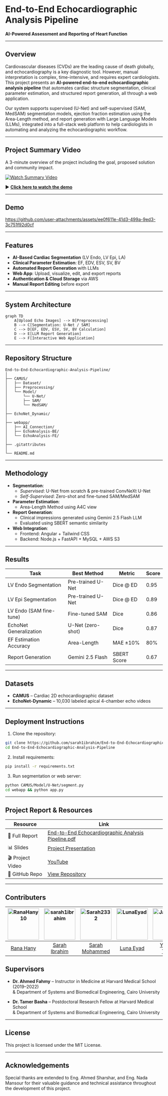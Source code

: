 
# End-to-End Echocardiographic Analysis Pipeline  
**AI-Powered Assessment and Reporting of Heart Function**

---

## Overview

Cardiovascular diseases (CVDs) are the leading cause of death globally, and echocardiography is a key diagnostic tool. However, manual interpretation is complex, time-intensive, and requires expert cardiologists. This project presents an **AI-powered end-to-end echocardiographic analysis pipeline** that automates cardiac structure segmentation, clinical parameter estimation, and structured report generation, all through a web application.

Our system supports supervised (U-Net) and self-supervised (SAM, MedSAM) segmentation models, ejection fraction estimation using the Area-Length method, and report generation with Large Language Models (LLMs), integrated into a full-stack web platform to help cardiologists in automating and analyzing the echocardiographic workflow.

---

## Project Summary Video

A 3-minute overview of the project including the goal, proposed solution and community impact.

[![Watch Summary Video](https://img.youtube.com/vi/ySWKCKW3JVc/0.jpg)](https://www.youtube.com/watch?v=ySWKCKW3JVc) 

▶️ **[Click here to watch the demo](https://www.youtube.com/watch?v=ySWKCKW3JVc)**

---

## Demo

https://github.com/user-attachments/assets/ee0f611e-41d3-499a-9ed3-3c751f92d0cf

---

## Features

- **AI-Based Cardiac Segmentation** (LV Endo, LV Epi, LA)
- **Clinical Parameter Estimation**: EF, EDV, ESV, SV, BV
- **Automated Report Generation** with LLMs
- **Web App**: Upload, visualize, edit, and export reports
- **Authentication & Cloud Storage** via AWS
- **Manual Report Editing** before export

---

## System Architecture

```mermaid
graph TD
    A[Upload Echo Images] --> B[Preprocessing]
    B --> C[Segmentation: U-Net / SAM]
    C --> D[EF, EDV, ESV, SV, BV Calculation]
    D --> E[LLM Report Generation]
    E --> F[Interactive Web Application]
```

---

## Repository Structure

```
End-to-End-Echocardiographic-Analysis-Pipeline/
│
├── CAMUS/                          
│   ├── Dataset/                    
│   ├── Preprocessing/                    
│   └── Model/                      
│       └── U-Net/                  
│       ├── SAM/                    
│       └── MedSAM/                    
│
├── EchoNet_Dynamic/    
│
├── webapp/                        
│   ├── AI_Connection/                 
│   ├── EchoAnalysis-BE/              
│   └── EchoAnalysis-FE/              
│
├── .gitattributes
│
└── README.md                     
```

---

## Methodology

- **Segmentation**:
  - *Supervised*: U-Net from scratch & pre-trained ConvNeXt U-Net
  - *Self-Supervised*: Zero-shot and fine-tuned SAM/MedSAM
- **Parameter Estimation**:
  - Area-Length Method using A4C view
- **Report Generation**:
  - Clinical impressions generated using Gemini 2.5 Flash LLM
  - Evaluated using SBERT semantic similarity
- **Web Integration**:
  - Frontend: Angular + Tailwind CSS
  - Backend: Node.js + FastAPI + MySQL + AWS S3

---

## Results

| Task                  | Best Method         | Metric       | Score |
|-----------------------|---------------------|--------------|-------|
| LV Endo Segmentation  | Pre-trained U-Net   | Dice @ ED    | 0.95  |
| LV Epi Segmentation   | Pre-trained U-Net   | Dice @ ED    | 0.89  |
| LV Endo (SAM fine-tune) | Fine-tuned SAM    | Dice          | 0.86  |
| EchoNet Generalization | U-Net (zero-shot)  | Dice         | 0.87  |
| EF Estimation Accuracy | Area-Length        | MAE ±10%     | 80%   |
| Report Generation     | Gemini 2.5 Flash    | SBERT Score  | 0.67  |

---

## Datasets

- **CAMUS** – Cardiac 2D echocardiographic dataset  
- **EchoNet-Dynamic** – 10,030 labeled apical 4-chamber echo videos  

---

## Deployment Instructions

1. Clone the repository:
```bash
git clone https://github.com/sarah1ibrahim/End-to-End-Echocardiographic-Analysis-Pipeline
cd End-to-End-Echocardiographic-Analysis-Pipeline
```

2. Install requirements:
```bash
pip install -r requirements.txt
```

3. Run segmentation or web server:
```bash
python CAMUS/Model/U-Net/segment.py
cd webapp && python app.py
```

---

## Project Report & Resources

| Resource | Link |
|---------|------|
| 📘 Full Report | [End-to-End Echocardiographic Analysis Pipeline.pdf](https://github.com/user-attachments/files/21195165/End-to-End.Echocardiographic.Analysis.Pipeline.pdf) |
| 📊 Slides | [Project Presentation](https://drive.google.com/drive/folders/1lKlK_Hux6uNpz4t7g0Fd8yC8WtnE2CUH?usp=sharing) |
| 🎬 Project Video | [YouTube](https://www.youtube.com/watch?v=ySWKCKW3JVc) |
| 🔗 GitHub Repo | [View Repository](https://github.com/sarah1ibrahim/End-to-End-Echocardiographic-Analysis-Pipeline) |

---

## Contributers

<div align="center">
  
| <a href="https://github.com/RanaHany10"><img src="https://avatars.githubusercontent.com/u/115092108?v=4" width="100px" alt="RanaHany10"></a> | <a href="https://github.com/sarah1ibrahim"><img src="https://avatars.githubusercontent.com/u/115026687?v=4" width="100px" alt="sarah1ibrahim"></a> | <a href="https://github.com/Sarah2332"><img src="https://avatars.githubusercontent.com/u/103162590?v=4" width="100px" alt="Sarah2332"></a> | <a href="https://github.com/LunaEyad"><img src="https://avatars.githubusercontent.com/u/103345380?v=4" width="100px" alt="LunaEyad"></a> | <a href="https://github.com/JasmineTJ"><img src="https://avatars.githubusercontent.com/u/105980355?v=4" width="100px" alt="JasmineTJ"></a> |
|:---:|:---:|:---:|:---:|:---:|
| [Rana Hany](https://github.com/RanaHany10) | [Sarah Ibrahim](https://github.com/sarah1ibrahim) | [Sarah Mohammed](https://github.com/Sarah2332) | [Luna Eyad](https://github.com/LunaEyad) |[Yasmin Tarek](https://github.com/JasmineTJ) |

</div>
 
## Supervisors
- **Dr. Ahmed Fahmy** – Instructor in Medicine at Harvard Medical School (2019–2022)  
  & Department of Systems and Biomedical Engineering, Cairo University  

- **Dr. Tamer Basha** – Postdoctoral Research Fellow at Harvard Medical School  
  & Department of Systems and Biomedical Engineering, Cairo University

---

## License

This project is licensed under the MIT License.

---

## Acknowledgements

Special thanks are extended to Eng. Ahmed Sharshar, and
Eng. Nada Mansour for their valuable guidance and technical
assistance throughout the development of this project.

